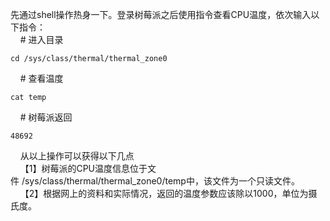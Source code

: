 先通过shell操作热身一下。登录树莓派之后使用指令查看CPU温度，依次输入以下指令：  
    # 进入目录

    cd /sys/class/thermal/thermal_zone0 
    # 查看温度

    cat temp
    # 树莓派返回

    48692   
    从以上操作可以获得以下几点  
    【1】树莓派的CPU温度信息位于文件 /sys/class/thermal/thermal_zone0/temp中，该文件为一个只读文件。   
    【2】根据网上的资料和实际情况，返回的温度参数应该除以1000，单位为摄氏度。   
 